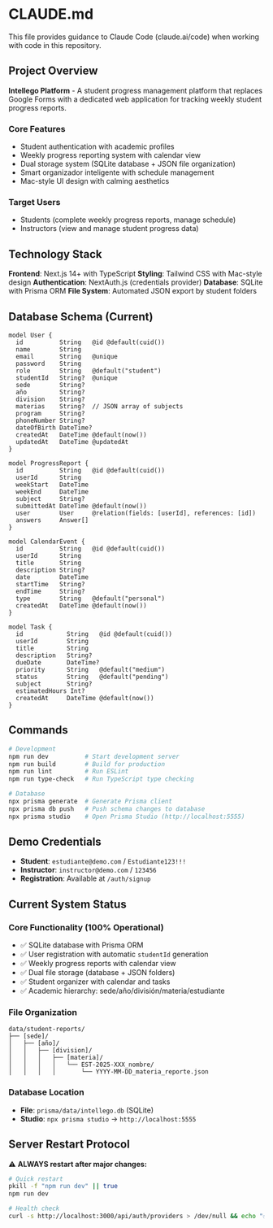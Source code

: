 # CLAUDE.md

This file provides guidance to Claude Code (claude.ai/code) when working with code in this repository.

## Project Overview

**Intellego Platform** - A student progress management platform that replaces Google Forms with a dedicated web application for tracking weekly student progress reports.

### Core Features
- Student authentication with academic profiles
- Weekly progress reporting system with calendar view
- Dual storage system (SQLite database + JSON file organization)
- Smart organizador inteligente with schedule management
- Mac-style UI design with calming aesthetics

### Target Users
- Students (complete weekly progress reports, manage schedule)
- Instructors (view and manage student progress data)

## Technology Stack

**Frontend**: Next.js 14+ with TypeScript
**Styling**: Tailwind CSS with Mac-style design
**Authentication**: NextAuth.js (credentials provider)
**Database**: SQLite with Prisma ORM
**File System**: Automated JSON export by student folders

## Database Schema (Current)

```prisma
model User {
  id          String   @id @default(cuid())
  name        String
  email       String   @unique
  password    String
  role        String   @default("student")
  studentId   String?  @unique
  sede        String?
  año         String?
  division    String?
  materias    String?  // JSON array of subjects
  program     String?
  phoneNumber String?
  dateOfBirth DateTime?
  createdAt   DateTime @default(now())
  updatedAt   DateTime @updatedAt
}

model ProgressReport {
  id          String   @id @default(cuid())
  userId      String
  weekStart   DateTime
  weekEnd     DateTime
  subject     String?
  submittedAt DateTime @default(now())
  user        User     @relation(fields: [userId], references: [id])
  answers     Answer[]
}

model CalendarEvent {
  id          String   @id @default(cuid())
  userId      String
  title       String
  description String?
  date        DateTime
  startTime   String?
  endTime     String?
  type        String   @default("personal")
  createdAt   DateTime @default(now())
}

model Task {
  id            String   @id @default(cuid())
  userId        String
  title         String
  description   String?
  dueDate       DateTime?
  priority      String   @default("medium")
  status        String   @default("pending")
  subject       String?
  estimatedHours Int?
  createdAt     DateTime @default(now())
}
```

## Commands

```bash
# Development
npm run dev          # Start development server
npm run build        # Build for production
npm run lint         # Run ESLint
npm run type-check   # Run TypeScript type checking

# Database
npx prisma generate  # Generate Prisma client
npx prisma db push   # Push schema changes to database
npx prisma studio    # Open Prisma Studio (http://localhost:5555)
```

## Demo Credentials

- **Student**: `estudiante@demo.com` / `Estudiante123!!!`
- **Instructor**: `instructor@demo.com` / `123456`
- **Registration**: Available at `/auth/signup`

## Current System Status

### Core Functionality (100% Operational)
- ✅ SQLite database with Prisma ORM
- ✅ User registration with automatic `studentId` generation
- ✅ Weekly progress reports with calendar view
- ✅ Dual file storage (database + JSON folders)
- ✅ Student organizer with calendar and tasks
- ✅ Academic hierarchy: sede/año/división/materia/estudiante

### File Organization
```
data/student-reports/
├── [sede]/
│   ├── [año]/
│   │   ├── [division]/
│   │   │   ├── [materia]/
│   │   │   │   └── EST-2025-XXX_nombre/
│   │   │   │       └── YYYY-MM-DD_materia_reporte.json
```

### Database Location
- **File**: `prisma/data/intellego.db` (SQLite)
- **Studio**: `npx prisma studio` → `http://localhost:5555`

## Server Restart Protocol

⚠️ **ALWAYS restart after major changes:**

```bash
# Quick restart
pkill -f "npm run dev" || true
npm run dev

# Health check
curl -s http://localhost:3000/api/auth/providers > /dev/null && echo "✅ Server OK"
```


